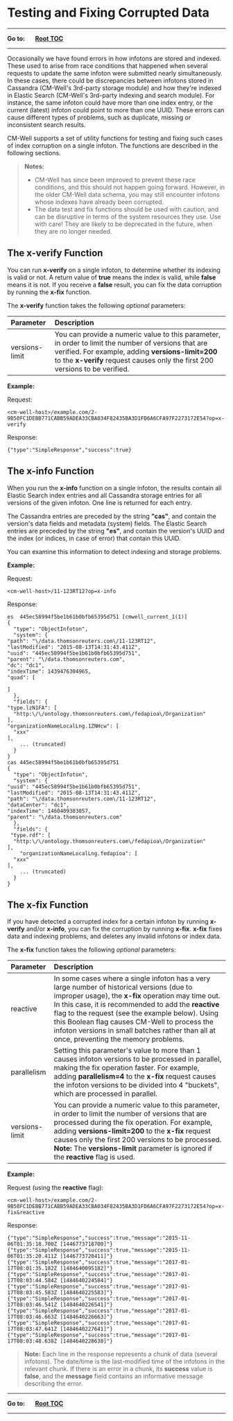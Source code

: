# Testing and Fixing Corrupted Data #

----

**Go to:** &nbsp;&nbsp;&nbsp;&nbsp; [**Root TOC**](CM-Well.RootTOC.md) 

----

Occasionally we have found errors in how infotons are stored and indexed. These used to arise from race conditions that happened when several requests to update the same infoton were submitted nearly simultaneously. In these cases, there could be discrepancies between infotons stored in Cassandra (CM-Well's 3rd-party storage module) and how they're indexed in Elastic Search (CM-Well's 3rd-party indexing  and search module). For instance, the same infoton could have more than one index entry, or the current (latest) infoton could point to more than one UUID. These errors can cause different types of problems, such as duplicate, missing or inconsistent search results.

CM-Well supports a set of utility functions for testing and fixing such cases of index corruption on a single infoton. The functions are described in the following sections.

>**Notes:** 
>* CM-Well has since been improved to prevent these race conditions, and this should not happen going forward. However, in the older CM-Well data schema, you may still encounter infotons whose indexes have already been corrupted.
>* The data test and fix functions should be used with caution, and can be disruptive in terms of the system resources they use. Use with care! They are likely to be deprecated in the future, when they are no longer needed. 

## The x-verify Function ##

You can run **x-verify** on a single infoton, to determine whether its indexing is valid or not. A return value of **true** means the index is valid, while **false** means it is not. If you receive a **false** result, you can fix the data corruption by running the **x-fix** function.

The **x-verify** function takes the following *optional* parameters:

Parameter | Description
:----|:-----------
versions-limit | You can provide a numeric value to this parameter, in order to limit the number of versions that are verified. For example, adding **versions-limit=200** to the **x-verify**  request causes only the first 200 versions to be verified. 


**Example:**

Request:

    <cm-well-host>/example.com/2-9B50FC1DEBB771CABB59ADEA33CBA034F82435BA3D1FD6A6CFA97F2273172E54?op=x-verify

Response:

    {"type":"SimpleResponse","success":true}

## The x-info Function ##

When you run the **x-info** function on a single infoton, the results contain all Elastic Search index entries and all Cassandra storage entries for all versions of the given infoton. One line is returned for each entry.

The Cassandra entries are preceded by the string **"cas"**, and contain the version's data fields and metadata (system) fields. The Elastic Search entries are preceded by the string **"es"**, and contain the version's UUID and the index (or indices, in case of error) that contain this UUID.

You can examine this information to detect indexing and storage problems. 

**Example:**

Request:

    <cm-well-host>/11-123RT12?op=x-info

Response:

	es  445ec58994f5be1b61b0bfb65395d751 [cmwell_current_1(1)] 
    {
      "type": "ObjectInfoton",
      "system": {
    "path": "\/data.thomsonreuters.com\/11-123RT12",
    "lastModified": "2015-08-13T14:31:43.411Z",
    "uuid": "445ec58994f5be1b61b0bfb65395d751",
    "parent": "\/data.thomsonreuters.com",
    "dc": "dc1",
    "indexTime": 1439476304965,
    "quad": [
      
    ]
      },
      "fields": {
    "type.lzN1FA": [
      "http:\/\/ontology.thomsonreuters.com\/fedapioa\/Organization"
    ],
    "organizationNameLocalLng.1ZNHcw": [
      "xxx"
    ],
    	... (truncated)
      }
    }
    cas 445ec58994f5be1b61b0bfb65395d751 
    {
      "type": "ObjectInfoton",
      "system": {
    "uuid": "445ec58994f5be1b61b0bfb65395d751",
    "lastModified": "2015-08-13T14:31:43.411Z",
    "path": "\/data.thomsonreuters.com\/11-123RT12",
    "dataCenter": "dc1",
    "indexTime": 1460409303057,
    "parent": "\/data.thomsonreuters.com"
      },
      "fields": {
     "type.rdf": [
      "http:\/\/ontology.thomsonreuters.com\/fedapioa\/Organization"
    ],
    	"organizationNameLocalLng.fedapioa": [
      "xxx"
    ],
    	... (truncated)
      }
    }
    
## The x-fix Function ##

If you have detected a corrupted index for a certain infoton by running **x-verify** and/or **x-info**, you can fix the corruption by running **x-fix**. **x-fix** fixes data and indexing problems, and deletes any invalid infotons or index data.

The **x-fix** function takes the following *optional* parameters:

Parameter | Description
:----|:-----------
reactive | In some cases where a single infoton has a very large number of historical versions (due to improper usage), the **x-fix** operation may time out. In this case, it is recommended to add the **reactive** flag to the request (see the example below). Using this Boolean flag causes CM-Well to process the infoton versions in small batches rather than all at once, preventing the memory problems.
parallelism | Setting this parameter's value to more than 1 causes infoton versions to be processed in parallel, making the fix operation faster. For example, adding **parallelism=4** to the **x-fix**  request causes the infoton versions to be divided into 4 "buckets", which are processed in parallel.
versions-limit | You can provide a numeric value to this parameter, in order to limit the number of versions that are processed during the fix operation. For example, adding **versions-limit=200** to the **x-fix**  request causes only the first 200 versions to be processed. **Note:** The **versions-limit** parameter is ignored if the **reactive** flag is used.

**Example:**

Request (using the **reactive** flag):

    <cm-well-host>/example.com/2-9B50FC1DEBB771CABB59ADEA33CBA034F82435BA3D1FD6A6CFA97F2273172E54?op=x-fix&reactive

Response:

	{"type":"SimpleResponse","success":true,"message":"2015-11-06T01:35:18.700Z [1446773718700]"}
    {"type":"SimpleResponse","success":true,"message":"2015-11-06T01:35:20.411Z [1446773720411]"}
    {"type":"SimpleResponse","success":true,"message":"2017-01-17T08:01:35.182Z [1484640095182]"}
    {"type":"SimpleResponse","success":true,"message":"2017-01-17T08:03:44.584Z [1484640224584]"}
    {"type":"SimpleResponse","success":true,"message":"2017-01-17T08:03:45.583Z [1484640225583]"}
    {"type":"SimpleResponse","success":true,"message":"2017-01-17T08:03:46.541Z [1484640226541]"}
    {"type":"SimpleResponse","success":true,"message":"2017-01-17T08:03:46.663Z [1484640226663]"}
    {"type":"SimpleResponse","success":true,"message":"2017-01-17T08:03:47.641Z [1484640227641]"}
    {"type":"SimpleResponse","success":true,"message":"2017-01-17T08:03:48.638Z [1484640228638]"}

>**Note:** Each line in the response represents a chunk of data (several infotons). The date/time is the last-modified time of the infotons in the relevant chunk. If there is an error in a chunk, its **success** value is **false**, and the **message** field contains an informative message describing the error.


----

**Go to:** &nbsp;&nbsp;&nbsp;&nbsp; [**Root TOC**](CM-Well.RootTOC.md) 

----